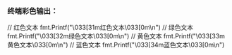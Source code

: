 

### 终端彩色输出：
// 红色文本
fmt.Printf("\033[31m红色文本\033[0m\n")
// 绿色文本
fmt.Printf("\033[32m绿色文本\033[0m\n")
// 黄色文本
fmt.Printf("\033[33m黄色文本\033[0m\n")
// 蓝色文本
fmt.Printf("\033[34m蓝色文本\033[0m\n")


